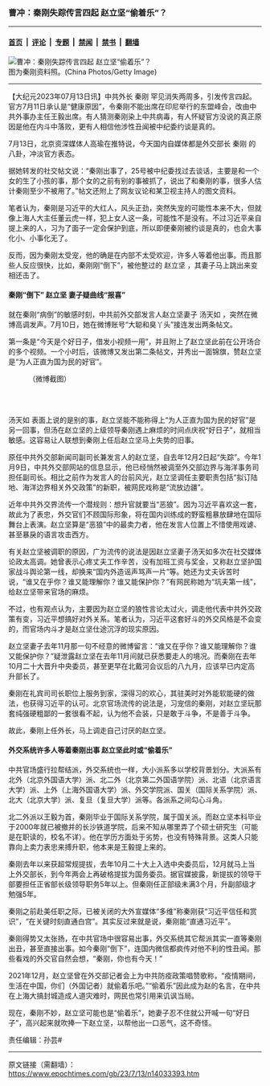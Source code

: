 ### 曹冲：秦刚失踪传言四起 赵立坚“偷着乐”？

---

#### [首页](../../../..?n14033393) &nbsp;|&nbsp; [评论](../../../../../epoch-comment?n14033393) &nbsp;|&nbsp; [专题](../../../../../epoch-special?n14033393) &nbsp;|&nbsp; [禁闻](../../../../../epoch-news?n14033393) &nbsp;|&nbsp; [禁书](../../../../../books?n14033393) &nbsp;|&nbsp; [翻墙](https://github.com/gfw-breaker/nogfw/blob/master/README.md?n14033393)


<div><img alt="曹冲：秦刚失踪传言四起 赵立坚“偷着乐”？" class="attachment-djy_600_400 size-djy_600_400 wp-post-image" src="https://i.epochtimes.com/assets/uploads/2022/03/id13667972-GettyImages-73283663-.jpg"/>
<div class="caption">
 图为秦刚资料照。(China Photos/Getty Image)
</div></div><hr/><div class="post_content" id="artbody" itemprop="articleBody">
 <!-- article content begin -->
 <p>
  【大纪元2023年07月13日讯】中共外长
  <ok href="https://www.epochtimes.com/gb/tag/%E7%A7%A6%E5%88%9A.html">
   秦刚
  </ok>
  罕见消失两周多，引发传言四起。官方7月11日承认是“健康原因”，令秦刚不能出席在印尼举行的东盟峰会，改由中共外事办主任王毅出席。有人猜测秦刚染上中共病毒，有人怀疑官方没说的真正原因是他在内斗中落败，更有人相信他涉性丑闻被中纪委约谈是真的。
 </p>
 <p>
  7月13日，北京资深媒体人高瑜在推特说，今天国内自媒体都是外交部长
  <ok href="https://www.epochtimes.com/gb/tag/%E7%A7%A6%E5%88%9A.html">
   秦刚
  </ok>
  的八卦，冲淡官方表态。
 </p>
 <p>
  据她转发的社交帖文说：“秦刚出事了，25号被中纪委找过去谈话，主要是和一个女的生了小孩的事，那个女的之前有别的事被抓了，说出了和秦刚的事，很多人估计秦刚至少不被用了。”帖文还附上了网友议论和某卫视主持人的图文资料。
 </p>
 <p>
  笔者认为，秦刚是习近平的大红人，风头正劲，突然失宠的可能性本来不大，但就像上海人大主任董云虎一样，犯上女人这一条，可能性不是没有。不过习近平亲自提上来的人，习为了面子一定会保护到底，所以即便秦刚被约谈是真的，也会大事化小、小事化无了。
 </p>
 <p>
  反而，因为秦刚太受宠，他的确是在内部不太受欢迎，许多人等着他出事。而且那些人反应很快，比如，秦刚刚“倒下”，被他整过的
  <ok href="https://www.epochtimes.com/gb/tag/%E8%B5%B5%E7%AB%8B%E5%9D%9A.html">
   赵立坚
  </ok>
  ，其妻子马上跳出来变相还击了。
 </p>
 <h4>
  秦刚“倒下”
  <ok href="https://www.epochtimes.com/gb/tag/%E8%B5%B5%E7%AB%8B%E5%9D%9A.html">
   赵立坚
  </ok>
  妻子疑曲线“报喜”
 </h4>
 <p>
  就在秦刚“病倒”的敏感时刻，中共前外交部发言人赵立坚妻子
  <ok href="https://www.epochtimes.com/gb/tag/%E6%B1%A4%E5%A4%A9%E5%A6%82.html">
   汤天如
  </ok>
  ，突然在微博高调发声。7月10日，她在微博账号“大聪和臭丫头”接连发出两条帖文。
 </p>
 <p>
  第一条是“今天是个好日子，借发小视频一用”，并且附上了赵立坚此前在公开场合的多个视频。一个小时后，该微博又发出第二条帖文，并秀出一面锦旗，赞赵立坚是“为人正直为国为民的好官”。
 </p>
 <figure aria-describedby="caption-attachment-14033617" class="wp-caption aligncenter" id="attachment_14033617" style="width: 600px">
  <ok href="https://i.epochtimes.com/assets/uploads/2023/07/id14033617-0360fa5585ee37f35249c739e393a3b2-600x685.jpg" target="_blank">
   <img alt="" class="size-large wp-image-14033617" src="https://i.epochtimes.com/assets/uploads/2023/07/id14033617-0360fa5585ee37f35249c739e393a3b2-600x685-600x685.jpg"/>
  </ok>
  <br/><figcaption class="wp-caption-text" id="caption-attachment-14033617">
   （微博截图）
  </figcaption><br/>
 </figure><br/>
 <p>
  <ok href="https://www.epochtimes.com/gb/tag/%E6%B1%A4%E5%A4%A9%E5%A6%82.html">
   汤天如
  </ok>
  表面上说的是别的事，赵立坚能不能称得上“为人正直为国为民的好官”是另一回事，但汤在赵立坚的上级领导秦刚遇上麻烦的时间点庆祝“好日子”，就相当敏感。这容易让人联想到秦刚上任后赵立坚马上失势的旧事。
 </p>
 <p>
  原任中共外交部新闻司副司长兼发言人的赵立坚，自去年12月2日起“失踪”。今年1月9日，中共外交部网站的信息显示，他已经悄然被调至外交部边界与海洋事务司担任副司长。相比之前作为发言人的台前风光，赵立坚调任主要职责包括“拟订陆地、海洋边界相关外交政策”的新职，被网民戏称是“流放边疆”。
 </p>
 <p>
  近年中共外交界流传一个潜规则：想升官就要当“恶狼”。因为习近平喜欢这一套，故此为了表忠，外交官们不顾国际形象，将在国内训练成的野蛮粗暴放肆地在国际舞台上表演。赵立坚算是“恶狼”中的最卖力者，他在发言人位置上不惜使用戏谑、甚至暴戾的语言攻击西方。
 </p>
 <p>
  有关赵立坚被调职的原因，广为流传的说法是因赵立坚妻子汤天如多次在社交媒体论政太高调。她曾表示心疼丈夫工作辛苦，没有加班工资与奖金，又称赵立坚护国家战斗舆论第一线，却换来“国内外造谣声骂声一片”等。她还为丈夫诉苦时说，“谁又在乎你？谁又能理解你？谁又能保护你？”有网民称她为“坑夫第一线”，给赵立坚带来官场的麻烦。
 </p>
 <p>
  不过，也有观点认为，主要因为赵立坚的狼性言论太过火，调走他代表中共外交政策有变，习近平想搞好对外关系。笔者认为，习近平这套好斗的外交风格是不会变的，而官场内斗才是赵立坚仕途沉浮的现实原因。
 </p>
 <p>
  赵立坚妻子去年11月那一句不经意的微博留言：“谁又在乎你？谁又能理解你？谁又能保护你？”疑泄露赵立坚在去年11月间就已获悉要走人的境况。而秦刚在去年10月二十大晋升中央委员，甚至更早在北戴河会议后的八九月，应该早已内定高升部长了。
 </p>
 <p>
  秦刚在礼宾司司长职位上服务到家，深得习的欢心，其驻美时对外能软能硬的做法，也获得习近平的认可。北京官场流传的说法是，习宠信的秦刚，对赵立坚玩那套纯强硬粗鄙的一套很看不起，认为他不会装，只是敢于斗争，不是善于斗争。
 </p>
 <p>
  故此，秦刚上任外长，马上调走自己讨厌的赵立坚。
 </p>
 <h4>
  外交系统许多人等着秦刚出事 赵立坚此时或“偷着乐”
 </h4>
 <p>
  中共官场盛行拉帮结派，外交系统也一样，大小派系多以学校背景划分。大派系有北外（北京外国语大学）派、北二外（北京第二外国语学院）派、北语（北京语言大学）派、上外（上海外国语大学）派、外交学院派、国关（国际关系学院）派、北大（北京大学）派、复旦（复旦大学）派等。各派系之间勾心斗角。
 </p>
 <p>
  北二外派以王毅为首，秦刚毕业于国际关系学院，属于国关派。而赵立坚本科毕业于2000年就已被撤并的长沙铁道学院，后来不知从哪里弄了个硕士研究生（可能是在职读的，校名不详）。他在学历方面处于劣势，也没有特殊背景。这类人只能靠向上卖力表忠来搏升职，他本来是王毅提上来的。
 </p>
 <p>
  秦刚去年以来获超常规提拔，去年10月二十大上入选中央委员后，12月就马上当上外交部长，到今年两会上再破格提拔为国务委员。据官媒披露，新提拔的领导干部要担任正省部长级领导职务5年以上。但秦刚任正部级未满3个月，升副部级才勉强5年。
 </p>
 <p>
  秦刚之前赴美任职之际，已被关闭的大外宣媒体“多维”称秦刚获“习近平信任和赏识”，“在关键时刻直通白宫”。其实反过来就是说，秦刚能“直通习近平”。
 </p>
 <p>
  秦刚得势又太张扬，在中共官场中很容易出事，外交系统其它帮派其实一直等秦刚出丑，甚至直接出事。如今秦刚“倒下”，连国内微信都疯传对他不利的性丑闻。那些看戏的外交官自然会想，“秦刚，你也有今天！”
 </p>
 <p>
  2021年12月，赵立坚曾在外交部记者会上为中共防疫政策唱赞歌称，“疫情期间，生活在中国，你们（外国记者）就偷着乐吧。”“偷着乐”因此成为赵的名言，在中共在上海大搞封城造成人道灾难时，网民也常引用来讥讽当局。
 </p>
 <p>
  现在，秦刚不妙，赵立坚可能也是“偷着乐”，她妻子忍不住就公开喊一句“好日子”，高兴起来就吹捧一下赵立坚，以帮他出一口恶气，这不奇怪。
 </p>
 <p>
  责任编辑：孙芸#
 </p>
 <!-- article content end -->
 <div id="below_article_ad">
 </div>
</div>


---

原文链接（需翻墙）：https://www.epochtimes.com/gb/23/7/13/n14033393.htm